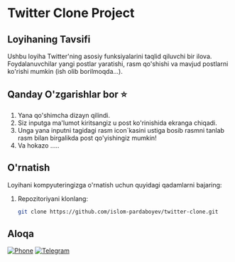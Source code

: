 # Twitter Clone Project

## Loyihaning Tavsifi

Ushbu loyiha Twitter'ning asosiy funksiyalarini taqlid qiluvchi bir ilova. Foydalanuvchilar yangi postlar yaratishi, rasm qo'shishi va mavjud postlarni ko'rishi mumkin (ish olib borilmoqda...).

## Qanday O'zgarishlar bor ⭐️

1. Yana qo'shimcha dizayn qilindi.
2. Siz inputga ma'lumot kiritsangiz u post ko'rinishida ekranga chiqadi.
3. Unga yana inputni tagidagi rasm icon`kasini ustiga bosib rasmni tanlab rasm bilan birgalikda post qo'yishingiz mumkin!
4. Va hokazo .....

## O'rnatish

Loyihani kompyuteringizga o'rnatish uchun quyidagi qadamlarni bajaring:

1. Repozitoriyani klonlang:
   ```bash
   git clone https://github.com/islom-pardaboyev/twitter-clone.git

## Aloqa

[![Phone](https://img.shields.io/badge/Phone-+998999247787-blue?style=flat-square&logo=phone)](tel:+998999247787)
[![Telegram](https://img.shields.io/badge/Telegram-Chat-blue?style=flat-square&logo=telegram)](https://t.me/IslomPardaboyev)
